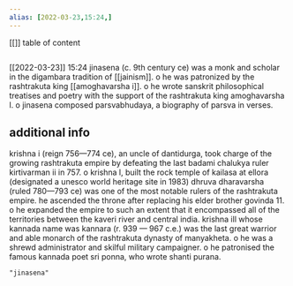 ```yaml
---
alias: [2022-03-23,15:24,]
---
```

[[]]
table of content
```toc
```

[[2022-03-23]] 15:24
jinasena (c. 9th century ce) was a monk and scholar in the digambara tradition of [[jainism]].
o he was patronized by the rashtrakuta king [[amoghavarsha i]].
o he wrote sanskrit philosophical treatises and poetry with the support of the rashtrakuta king amoghavarsha l.
o jinasena composed parsvabhudaya, a biography of parsva in verses.
## additional info
krishna i (reign 756—774 ce), an uncle of dantidurga, took charge of the growing rashtrakuta empire by defeating the last badami chalukya ruler kirtivarman ii in 757.
o krishna l, built the rock temple of kailasa at ellora (designated a unesco world heritage site in 1983)
dhruva dharavarsha (ruled 780—793 ce) was one of the most notable rulers of the rashtrakuta empire. he ascended the throne after replacing his elder brother govinda 11.
o he expanded the empire to such an extent that it encompassed all of the territories between the kaveri river and central india.
krishna ill whose kannada name was kannara (r. 939 — 967 c.e.) was the last great warrior and able monarch of the rashtrakuta dynasty of manyakheta.
o he was a shrewd administrator and skilful military campaigner.
o he patronised the famous kannada poet sri ponna, who wrote shanti purana.

```query
"jinasena"
```